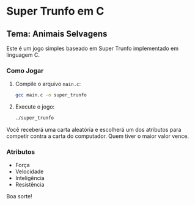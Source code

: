 # Super Trunfo em C

## Tema: Animais Selvagens

Este é um jogo simples baseado em Super Trunfo implementado em linguagem C.

### Como Jogar

1. Compile o arquivo `main.c`:
   ```bash
   gcc main.c -o super_trunfo
   ```

2. Execute o jogo:
   ```bash
   ./super_trunfo
   ```

Você receberá uma carta aleatória e escolherá um dos atributos para competir contra a carta do computador. Quem tiver o maior valor vence.

### Atributos
- Força
- Velocidade
- Inteligência
- Resistência

Boa sorte!